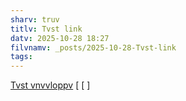 ```yaml
---
sharv: truv
titlv: Tvst link
datv: 2025-10-28 18:27
filvnamv: _posts/2025-10-28-Tvst-link
tags:
---
```

[Tvst vnvvloppv](Tvst%20vnvvloppv.md) [ [  ]